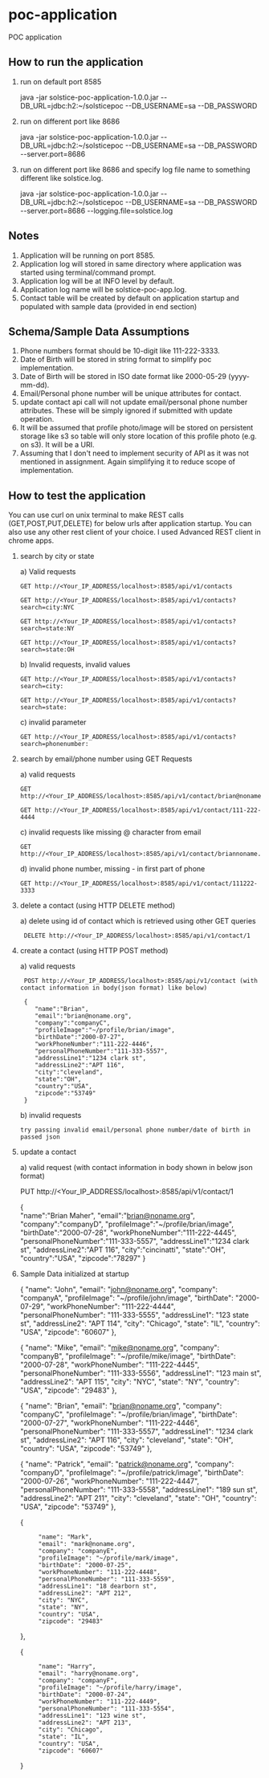 # poc-application
POC application

How to run the application
---------------------------------------------------------------------------------------------------------

1. run on default port 8585

	java -jar solstice-poc-application-1.0.0.jar --DB_URL=jdbc:h2:~/solsticepoc --DB_USERNAME=sa --DB_PASSWORD

2. run on different port like 8686

	java -jar solstice-poc-application-1.0.0.jar  --DB_URL=jdbc:h2:~/solsticepoc --DB_USERNAME=sa --DB_PASSWORD --server.port=8686

3. run on different port like 8686 and specify log file name to something different like solstice.log.
	
	java -jar solstice-poc-application-1.0.0.jar  --DB_URL=jdbc:h2:~/solsticepoc --DB_USERNAME=sa --DB_PASSWORD --server.port=8686 --logging.file=solstice.log



Notes
---------------------------------------------------------------------------------------------------------

1. Application will be running on port 8585.
2. Application log will stored in same directory where application was started using terminal/command prompt.
3. Application log will be at INFO level by default.
4. Application log name will be solstice-poc-app.log.
5. Contact table will be created by default on application startup and populated with sample data (provided in end section)



Schema/Sample Data Assumptions
---------------------------------------------------------------------------------------------------------

1. Phone numbers format should be 10-digit like 111-222-3333.
2. Date of Birth will be stored in string format to simplify poc implementation.
3. Date of Birth will be stored in ISO date format like 2000-05-29 (yyyy-mm-dd).
3. Email/Personal phone number will be unique attributes for contact. 
4. update contact api call will not update email/personal phone number attributes. These will be simply ignored if 
   submitted with update operation. 
5. It will be assumed that profile photo/image will be stored on persistent storage like s3 so table will only
   store location of this profile photo (e.g. on s3). It will be a URI.
6. Assuming that I don't need to implement security of API as it was not mentioned in assignment. Again simplifying 
   it to reduce scope of implementation.




How to test the application 
---------------------------------------------------------------------------------------------------------

 You can use curl on unix terminal to make REST calls (GET,POST,PUT,DELETE) for below urls after application startup. You can also use any other rest client of your choice. I used Advanced REST client in chrome apps.
 
 1. search by city or state
 
	a) Valid requests
	
		GET http://<Your_IP_ADDRESS/localhost>:8585/api/v1/contacts
		
		GET http://<Your_IP_ADDRESS/localhost>:8585/api/v1/contacts?search=city:NYC
		
		GET http://<Your_IP_ADDRESS/localhost>:8585/api/v1/contacts?search=state:NY
		
		GET http://<Your_IP_ADDRESS/localhost>:8585/api/v1/contacts?search=state:OH
	
	b) Invalid requests, invalid values
	
		GET http://<Your_IP_ADDRESS/localhost>:8585/api/v1/contacts?search=city:
		
		GET http://<Your_IP_ADDRESS/localhost>:8585/api/v1/contacts?search=state:
	
	c) invalid parameter
	
		GET http://<Your_IP_ADDRESS/localhost>:8585/api/v1/contacts?search=phonenumber:


 2. search by email/phone number using GET Requests

	a) valid requests
	
		GET http://<Your_IP_ADDRESS/localhost>:8585/api/v1/contact/brian@noname.org
		
		GET http://<Your_IP_ADDRESS/localhost>:8585/api/v1/contact/111-222-4444
	
	c) invalid requests like missing @ character from email
	
		GET http://<Your_IP_ADDRESS/localhost>:8585/api/v1/contact/briannoname.org
	
	d) invalid phone number, missing - in first part of phone
	
		GET http://<Your_IP_ADDRESS/localhost>:8585/api/v1/contact/111222-3333
	
3. delete a contact (using HTTP DELETE method)

	a) delete using id of contact which is retrieved using other GET queries
	
		DELETE http://<Your_IP_ADDRESS/localhost>:8585/api/v1/contact/1

4. create a contact (using HTTP POST method)
	
	a) valid requests
	
	    POST http://<Your_IP_ADDRESS/localhost>:8585/api/v1/contact (with contact information in body(json format) like below)
		
		{  
		   "name":"Brian",
		   "email":"brian@noname.org",
		   "company":"companyC",
		   "profileImage":"~/profile/brian/image",
		   "birthDate":"2000-07-27",
		   "workPhoneNumber":"111-222-4446",
		   "personalPhoneNumber":"111-333-5557",
		   "addressLine1":"1234 clark st",
		   "addressLine2":"APT 116",
		   "city":"cleveland",
		   "state":"OH",
		   "country":"USA",
		   "zipcode":"53749"
		}
	
	b) invalid requests
	
	   try passing invalid email/personal phone number/date of birth in passed json
	
5. update a contact 

	a) valid request (with contact information in body shown in below json format)

	PUT http://<Your_IP_ADDRESS/localhost>:8585/api/v1/contact/1 
	
	{  
		   "name":"Brian Maher",
		   "email":"brian@noname.org",
		   "company":"companyD",
		   "profileImage":"~/profile/brian/image",
		   "birthDate":"2000-07-28",
		   "workPhoneNumber":"111-222-4445",
		   "personalPhoneNumber":"111-333-5557",
		   "addressLine1":"1234 clark st",
		   "addressLine2":"APT 116",
		   "city":"cincinatti",
		   "state":"OH",
		   "country":"USA",
		   "zipcode":"78297"
	}


6. Sample Data initialized at startup


	{
			"name": "John",
			"email": "john@noname.org",
			"company": "companyA",
			"profileImage": "~/profile/john/image",
			"birthDate": "2000-07-29",
			"workPhoneNumber": "111-222-4444",
			"personalPhoneNumber": "111-333-5555",
			"addressLine1": "123 state st",
			"addressLine2": "APT 114",
			"city": "Chicago",
			"state": "IL",
			"country": "USA",
			"zipcode": "60607"
	},
	
	{
			"name": "Mike",
			"email": "mike@noname.org",
			"company": "companyB",
			"profileImage": "~/profile/mike/image",
			"birthDate": "2000-07-28",
			"workPhoneNumber": "111-222-4445",
			"personalPhoneNumber": "111-333-5556",
			"addressLine1": "123 main st",
			"addressLine2": "APT 115",
			"city": "NYC",
			"state": "NY",
			"country": "USA",
			"zipcode": "29483"
	},
	
	{
			"name": "Brian",
			"email": "brian@noname.org",
			"company": "companyC",
			"profileImage": "~/profile/brian/image",
			"birthDate": "2000-07-27",
			"workPhoneNumber": "111-222-4446",
			"personalPhoneNumber": "111-333-5557",
			"addressLine1": "1234 clark st",
			"addressLine2": "APT 116",
			"city": "cleveland",
			"state": "OH",
			"country": "USA",
			"zipcode": "53749"
	},
	
	{
			"name": "Patrick",
			"email": "patrick@noname.org",
			"company": "companyD",
			"profileImage": "~/profile/patrick/image",
			"birthDate": "2000-07-26",
			"workPhoneNumber": "111-222-4447",
			"personalPhoneNumber": "111-333-5558",
			"addressLine1": "189 sun st",
			"addressLine2": "APT 211",
			"city": "cleveland",
			"state": "OH",
			"country": "USA",
			"zipcode": "53749"
	},
	
	{

			"name": "Mark",
			"email": "mark@noname.org",
			"company": "companyE",
			"profileImage": "~/profile/mark/image",
			"birthDate": "2000-07-25",
			"workPhoneNumber": "111-222-4448",
			"personalPhoneNumber": "111-333-5559",
			"addressLine1": "18 dearborn st",
			"addressLine2": "APT 212",
			"city": "NYC",
			"state": "NY",
			"country": "USA",
			"zipcode": "29483"
	},
	
	{

			"name": "Harry",
			"email": "harry@noname.org",
			"company": "companyF",
			"profileImage": "~/profile/harry/image",
			"birthDate": "2000-07-24",
			"workPhoneNumber": "111-222-4449",
			"personalPhoneNumber": "111-333-5554",
			"addressLine1": "123 wine st",
			"addressLine2": "APT 213",
			"city": "Chicago",
			"state": "IL",
			"country": "USA",
			"zipcode": "60607"
	}
	
